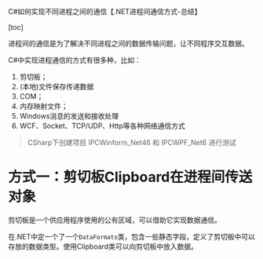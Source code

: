 C#如何实现不同进程之间的通信【.NET进程间通信方式-总结】

[toc]

进程间的通信是为了解决不同进程之间的数据传输问题，让不同程序交互数据。

C#中实现进程通信的方式有很多种，比如：

1. 剪切板；
2. (本地)文件保存传递数据
3. COM；
4. 内存映射文件；
5. Windows消息的发送和接收处理
6. WCF、Socket、TCP/UDP、Http等各种网络通信方式

> CSharp下创建项目 IPCWinform_Net46 和 IPCWPF_Net6 进行测试

# 方式一：剪切板Clipboard在进程间传送对象

剪切板是一个供应用程序使用的公有区域，可以借助它实现数据通信。

在.NET中定一个了一个`DataFormats`类，包含一些静态字段，定义了剪切板中可以存放的数据类型。使用Clipboard类可以向剪切板中放入数据。